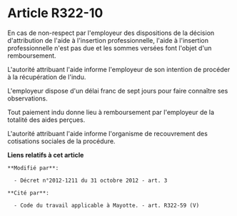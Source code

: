 # Article R322-10

En cas de non-respect par l'employeur des dispositions de la décision d'attribution de l'aide à l'insertion professionnelle,
l'aide à l'insertion professionnelle n'est pas due et les sommes versées font l'objet d'un remboursement. 

L'autorité attribuant l'aide informe l'employeur de son intention de procéder à la récupération de l'indu. 

L'employeur dispose d'un délai franc de sept jours pour faire connaître ses observations. 

Tout paiement indu donne lieu à remboursement par l'employeur de la totalité des aides perçues. 

L'autorité attribuant l'aide informe l'organisme de recouvrement des cotisations sociales de la procédure.

**Liens relatifs à cet article**

	**Modifié par**:

	  - Décret n°2012-1211 du 31 octobre 2012 - art. 3

	**Cité par**:

	  - Code du travail applicable à Mayotte. - art. R322-59 (V)
